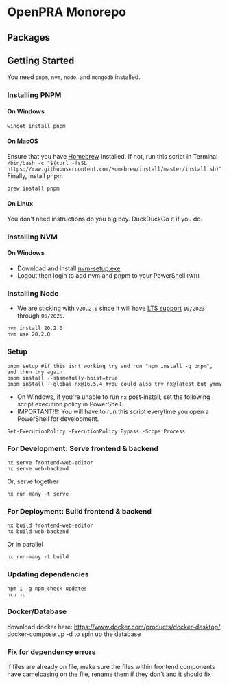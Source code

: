 # OpenPRA Monorepo

## Packages

## Getting Started

You need `pnpm`, `nvm`, `node`, and `mongodb` installed.

### Installing PNPM

#### On Windows

```shell
winget install pnpm
```

#### On MacOS

Ensure that you have [Homebrew](https://brew.sh) installed.
If not, run this script in Terminal `/bin/bash -c "$(curl -fsSL https://raw.githubusercontent.com/Homebrew/install/master/install.sh)"`
Finally, install pnpm

```shell
brew install pnpm
```

#### On Linux

You don't need instructions do you big boy. DuckDuckGo it if you do.

### Installing NVM

#### On Windows

- Download and install [nvm-setup.exe](https://github.com/coreybutler/nvm/releases)
- Logout then login to add nvm and pnpm to your PowerShell `PATH`

### Installing Node

- We are sticking with `v20.2.0` since it will have [LTS support](https://nodejs.dev/en/about/releases/) `10/2023` through `06/2025`.

```shell
nvm install 20.2.0
nvm use 20.2.0
```

### Setup

```shell
pnpm setup #if this isnt working try and run "npm install -g pnpm", and then try again
pnpm install --shamefully-hoist=true
pnpm install --global nx@16.5.4 #you could also try nx@latest but ymmv
```

- On Windows, if you're unable to run `nx` post-install, set the following script execution policy in PowerShell.
- IMPORTANT!!!: You will have to run this script everytime you open a PowerShell for development.

```shell
Set-ExecutionPolicy -ExecutionPolicy Bypass -Scope Process
```

### For Development: Serve frontend & backend

```shell
nx serve frontend-web-editor
nx serve web-backend
```

Or, serve together

```shell
nx run-many -t serve
```

### For Deployment: Build frontend & backend

```shell
nx build frontend-web-editor
nx build web-backend
```

Or in parallel

```shell
nx run-many -t build
```

### Updating dependencies

```shell
npm i -g npm-check-updates
ncu -u
```

### Docker/Database

download docker here: https://www.docker.com/products/docker-desktop/
docker-compose up -d to spin up the database


### Fix for dependency errors

if files are already on file, make sure the files within frontend components have camelcasing on the file, rename them if they don't and it should fix
